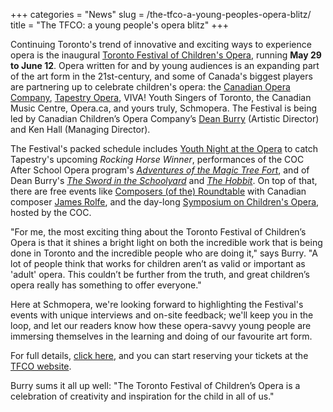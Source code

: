 +++
categories = "News"
slug = /the-tfco-a-young-peoples-opera-blitz/
title = "The TFCO: a young people&#039;s opera blitz"
+++

Continuing Toronto's trend of innovative and exciting ways to experience opera is the inaugural [Toronto Festival of Children's Opera](http://www.canadianchildrensopera.com/content/TFCO.html), running **May 29 to June 12**. Opera written for and by young audiences is an expanding part of the art form in the 21st-century, and some of Canada's biggest players are partnering up to celebrate children's opera: the [Canadian Opera Company](/scene/companies/canadian-opera-company/), [Tapestry Opera](/scene/companies/tapestry-opera/), VIVA! Youth Singers of Toronto, the Canadian Music Centre, Opera.ca, and yours truly, Schmopera. The Festival is being led by Canadian Children’s Opera Company’s [Dean Burry](/scene/people/dean-burry/) (Artistic Director) and Ken Hall (Managing Director).

The Festival's packed schedule includes [Youth Night at the Opera](http://www.canadianchildrensopera.com/content/youth-night-opera-%E2%80%93-rocking-horse-winner.html) to catch Tapestry's upcoming *Rocking Horse Winner*, performances of the COC After School Opera program's [*Adventures of the Magic Tree Fort*](http://www.canadianchildrensopera.com/content/adventures-magic-tree-fort-final-performances.html), and of Dean Burry's [*The Sword in the Schoolyard*](http://www.canadianchildrensopera.com/content/sword-schoolyard.html) and [*The Hobbit*](http://www.canadianchildrensopera.com/content/hobbit.html-0). On top of that, there are free events like [Composers (of the) Roundtable](http://www.canadianchildrensopera.com/content/composers-roundtable.html) with Canadian composer [James Rolfe](/scene/people/james-rolfe/), and the day-long [Symposium on Children's Opera](http://www.canadianchildrensopera.com/content/symposium-childrens-opera.html), hosted by the COC.

"For me, the most exciting thing about the Toronto Festival of Children’s Opera is that it shines a bright light on both the incredible work that is being done in Toronto and the incredible people who are doing it," says Burry. "A lot of people think that works for children aren’t as valid or important as 'adult' opera. This couldn’t be further from the truth, and great children’s opera really has something to offer everyone." 

Here at Schmopera, we're looking forward to highlighting the Festival's events with unique interviews and on-site feedback; we'll keep you in the loop, and let our readers know how these opera-savvy young people are immersing themselves in the learning and doing of our favourite art form.

For full details, [click here](http://us11.campaign-archive2.com/?u=0f6336413123924d478721c66&id=df683efc43&e), and you can start reserving your tickets at the [TFCO website](http://www.canadianchildrensopera.com/content/TFCO.html).

Burry sums it all up well: "The Toronto Festival of Children’s Opera is a celebration of creativity and inspiration for the child in all of us."

